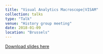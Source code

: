 ```yaml
---
title: "Visual Analytics Macroscope|VISAM"
collection: talks
type: "Talk"
venue: "History group meeting"
date: 2018-01-09
location: "Brussels"
---
```


[Download slides here](http://knielbo.github.io/files/kln_skerc_jan18.pdf)
